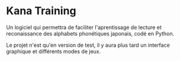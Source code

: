 # Kana Training
Un logiciel qui permettra de faciliter l'aprentissage de lecture et reconaissance des alphabets phonétiques japonais, codé en Python.

Le projet n'est qu'en version de test, il y aura plus tard un interface graphique et différents modes de jeux.
